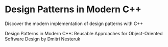 # Design Patterns in Modern C++

Discover the modern implementation of design patterns with С++

Design Patterns in Modern C++: Reusable Approaches for Object-Oriented Software Design by Dmitri Nesteruk

